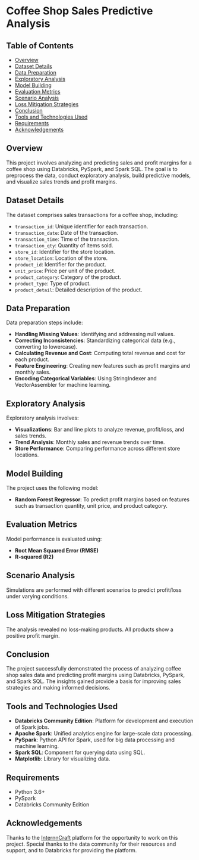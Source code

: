 # Coffee Shop Sales Predictive Analysis

## Table of Contents

- [Overview](#overview)
- [Dataset Details](#dataset-details)
- [Data Preparation](#data-preparation)
- [Exploratory Analysis](#exploratory-analysis)
- [Model Building](#model-building)
- [Evaluation Metrics](#evaluation-metrics)
- [Scenario Analysis](#scenario-analysis)
- [Loss Mitigation Strategies](#loss-mitigation-strategies)
- [Conclusion](#conclusion)
- [Tools and Technologies Used](#tools-and-technologies-used)
- [Requirements](#requirements)
- [Acknowledgements](#acknowledgements)

## Overview

This project involves analyzing and predicting sales and profit margins for a coffee shop using Databricks, PySpark, and Spark SQL. The goal is to preprocess the data, conduct exploratory analysis, build predictive models, and visualize sales trends and profit margins.

## Dataset Details

The dataset comprises sales transactions for a coffee shop, including:

- `transaction_id`: Unique identifier for each transaction.
- `transaction_date`: Date of the transaction.
- `transaction_time`: Time of the transaction.
- `transaction_qty`: Quantity of items sold.
- `store_id`: Identifier for the store location.
- `store_location`: Location of the store.
- `product_id`: Identifier for the product.
- `unit_price`: Price per unit of the product.
- `product_category`: Category of the product.
- `product_type`: Type of product.
- `product_detail`: Detailed description of the product.

## Data Preparation

Data preparation steps include:

- **Handling Missing Values**: Identifying and addressing null values.
- **Correcting Inconsistencies**: Standardizing categorical data (e.g., converting to lowercase).
- **Calculating Revenue and Cost**: Computing total revenue and cost for each product.
- **Feature Engineering**: Creating new features such as profit margins and monthly sales.
- **Encoding Categorical Variables**: Using StringIndexer and VectorAssembler for machine learning.

## Exploratory Analysis

Exploratory analysis involves:

- **Visualizations**: Bar and line plots to analyze revenue, profit/loss, and sales trends.
- **Trend Analysis**: Monthly sales and revenue trends over time.
- **Store Performance**: Comparing performance across different store locations.

## Model Building

The project uses the following model:

- **Random Forest Regressor**: To predict profit margins based on features such as transaction quantity, unit price, and product category.

## Evaluation Metrics

Model performance is evaluated using:

- **Root Mean Squared Error (RMSE)**
- **R-squared (R2)**

## Scenario Analysis

Simulations are performed with different scenarios to predict profit/loss under varying conditions.

## Loss Mitigation Strategies

The analysis revealed no loss-making products. All products show a positive profit margin.

## Conclusion

The project successfully demonstrated the process of analyzing coffee shop sales data and predicting profit margins using Databricks, PySpark, and Spark SQL. The insights gained provide a basis for improving sales strategies and making informed decisions.

## Tools and Technologies Used

- **Databricks Community Edition**: Platform for development and execution of Spark jobs.
- **Apache Spark**: Unified analytics engine for large-scale data processing.
- **PySpark**: Python API for Spark, used for big data processing and machine learning.
- **Spark SQL**: Component for querying data using SQL.
- **Matplotlib**: Library for visualizing data.

## Requirements

- Python 3.6+
- PySpark
- Databricks Community Edition

## Acknowledgements

Thanks to the [InternnCraft](https://www.linkedin.com/company/internncraft) platform for the opportunity to work on this project. Special thanks to the data community for their resources and support, and to Databricks for providing the platform.
